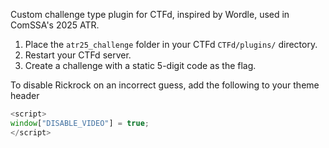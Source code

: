 Custom challenge type plugin for CTFd, inspired by Wordle, used in ComSSA's 2025 ATR.

1. Place the `atr25_challenge` folder in your CTFd `CTFd/plugins/` directory.
2. Restart your CTFd server.
3. Create a challenge with a static 5-digit code as the flag.

To disable Rickrock on an incorrect guess, add the following to your theme header
```js
<script>
window["DISABLE_VIDEO"] = true;
</script>
```
